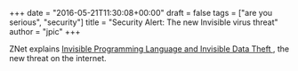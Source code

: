 +++
date = "2016-05-21T11:30:08+00:00"
draft = false
tags = ["are you serious", "security"]
title = "Security Alert: The new Invisible virus threat"
author = "jpic"
+++

ZNet explains [Invisible Programming Language and Invisible Data Theft
](http://blogs.perl.org/users/zoffix_znet/2016/05/anguish-invisible-programming-language-and-invisible-data-theft.html), the new threat on the internet.
